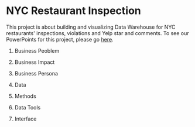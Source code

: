 # NYC Restaurant Inspection

This project is about building and visualizing Data Warehouse for NYC restaurants' inspections, violations and Yelp star and comments. To see our PowerPoints for this project, please go [here](/Data%20Warehousing%20Term%20Project.pdf).

1. Business Peoblem

2. Business Impact

3. Business Persona

4. Data

5. Methods

6. Data Tools

7. Interface

